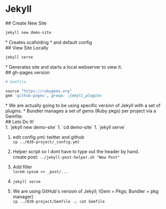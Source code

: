 # Jekyll

<section >
## Create New Site

```bash
jekyll new demo-site
```

<aside class="notes">
* Creates scafolding
* and default config

</aside>
</section>
<!-- -->

<section >
## View Site Locally

```bash
jekyll serve
```

<aside class="notes">
* Generates site and starts a local webserver to view it.

</aside>
</section>
<!-- -->

<section>
## gh-pages version

```ruby
# Gemfile

source "https://rubygems.org"
gem 'github-pages', group: :jekyll_plugins
```

<aside class="notes">
* We are actually going to be using specific version of Jekyll with a set of plugins.
* Bundler manages a set of gems (Ruby pkgs) per project via a Gemfile.

</aside>
</section>
<!-- -->


<section>
## Lets Do It!

<aside class="notes">
1. `jekyll new demo-site`
1. `cd demo-site`
1. `jekyll serve`

1. edit config.yml: twitter and github<br/>`cp ../020-project/_config.yml`
1. Helper script so I dont have to type out the header by hand.<br/>create post: `../jekyll-post-helper.sh "New Post"`
1. Add filler<br />`lorem-ipsum >> _post/...`
1. `jekyll serve`

1. We are using GitHub's version of Jekyll; (Gem = Pkgs; Bundler = pkg manager)<br/>`cp ../020-project/Gemfile .; cat Gemfile`

</aside>
</section>
<!-- -->

<!--
To properly setup gh-pages locally:
https://help.github.com/articles/setting-up-your-github-pages-site-locally-with-jekyll/

Helper script:
https://gist.github.com/daarashaw/6107707

already:
have an alias setup: alias jekyll="bundle exec jekyll"
ruby-install ruby; chruby to latest
bundle init
echo "gem 'jekyll'" >> Gemfile
(Actually may need to use Gemfile created from `jekyll new`)
or gem install jekyll

jekyll new demo-site
jekyll serve

create post
edit _config.yml: twitter and github
-->
